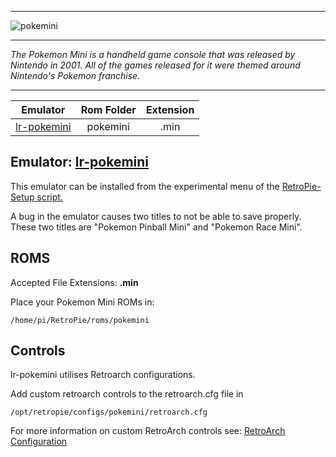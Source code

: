 ***
![pokemini](https://user-images.githubusercontent.com/22881403/45140090-634cc400-b177-11e8-8dae-1f9496366245.png)
***
_The Pokemon Mini is a handheld game console that was released by Nintendo in 2001.  All of the games released for it were themed around Nintendo's *Pokemon* franchise._
***

| Emulator | Rom Folder | Extension |
| :---: | :---: | :---: |
| [lr-pokemini](https://github.com/libretro/pokemini) | pokemini | .min |

## Emulator: [lr-pokemini](https://github.com/libretro/pokemini)
This emulator can be installed from the experimental menu of the [RetroPie-Setup script.](https://github.com/RetroPie/RetroPie-Setup/wiki/Updating-RetroPie#using-the-retropie-setup-script)

A bug in the emulator causes two titles to not be able to save properly.  These two titles are "Pokemon Pinball Mini" and "Pokemon Race Mini".

## ROMS

Accepted File Extensions: **.min** 

Place your Pokemon Mini ROMs in:
```
/home/pi/RetroPie/roms/pokemini
```

## Controls

lr-pokemini utilises Retroarch configurations.

Add custom retroarch controls to the retroarch.cfg file in
```shell
/opt/retropie/configs/pokemini/retroarch.cfg
```
For more information on custom RetroArch controls see: [RetroArch Configuration](RetroArch-Configuration)